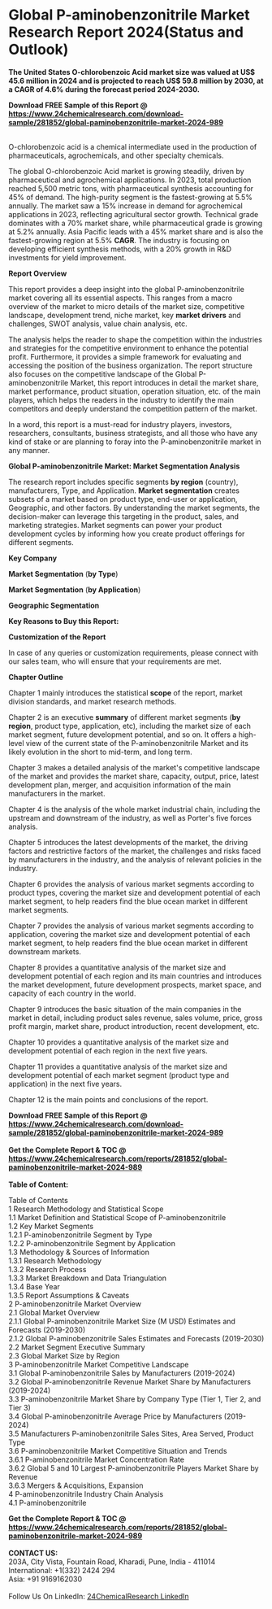 <h1>Global P-aminobenzonitrile Market Research Report 2024(Status and Outlook)</h1><p>
</p><p><strong>The United States O-chlorobenzoic Acid market size was valued at US$ 45.6 million in 2024 and is projected to reach US$ 59.8 million by 2030, at a CAGR of 4.6% during the forecast period 2024-2030.</strong></p><p>
</p><div><b>Download FREE Sample of this Report @ 
            <a href="https://www.24chemicalresearch.com/download-sample/281852/global-paminobenzonitrile-market-2024-989">
            https://www.24chemicalresearch.com/download-sample/281852/global-paminobenzonitrile-market-2024-989</a></b></div><br><p>O-chlorobenzoic acid is a chemical intermediate used in the production of pharmaceuticals, agrochemicals, and other specialty chemicals.</p><p>
</p><p>The global O-chlorobenzoic Acid market is growing steadily, driven by pharmaceutical and agrochemical applications. In 2023, total production reached 5,500 metric tons, with pharmaceutical synthesis accounting for 45% of demand. The high-purity segment is the fastest-growing at 5.5% annually. The market saw a 15% increase in demand for agrochemical applications in 2023, reflecting agricultural sector growth. Technical grade dominates with a 70% market share, while pharmaceutical grade is growing at 5.2% annually. Asia Pacific leads with a 45% market share and is also the fastest-growing region at 5.5% <strong>CAGR</strong>. The industry is focusing on developing efficient synthesis methods, with a 20% growth in R&amp;D investments for yield improvement.</p><p>
</p><p><strong>Report Overview</strong></p><p>
</p><p></p><p>
</p><p>This report provides a deep insight into the global P-aminobenzonitrile market covering all its essential aspects. This ranges from a macro overview of the market to micro details of the market size, competitive landscape, development trend, niche market, key <strong>market drivers</strong> and challenges, SWOT analysis, value chain analysis, etc.</p><p>
</p><p>The analysis helps the reader to shape the competition within the industries and strategies for the competitive environment to enhance the potential profit. Furthermore, it provides a simple framework for evaluating and accessing the position of the business organization. The report structure also focuses on the competitive landscape of the Global P-aminobenzonitrile Market, this report introduces in detail the market share, market performance, product situation, operation situation, etc. of the main players, which helps the readers in the industry to identify the main competitors and deeply understand the competition pattern of the market.</p><p>
</p><p>In a word, this report is a must-read for industry players, investors, researchers, consultants, business strategists, and all those who have any kind of stake or are planning to foray into the P-aminobenzonitrile market in any manner.</p><p>
</p><p><strong>Global P-aminobenzonitrile Market: Market Segmentation Analysis</strong></p><p>
</p><p>The research report includes specific segments <strong>by region</strong> (country), manufacturers, Type, and Application. <strong>Market segmentation</strong> creates subsets of a market based on product type, end-user or application, Geographic, and other factors. By understanding the market segments, the decision-maker can leverage this targeting in the product, sales, and marketing strategies. Market segments can power your product development cycles by informing how you create product offerings for different segments.</p><p>
</p><p><strong>Key Company</strong></p><p>
</p><p>
</p><p><strong>Market Segmentation</strong> (<strong>by Type</strong>)</p><p>
</p><p>
</p><p><strong>Market Segmentation</strong> (<strong>by Application</strong>)</p><p>
</p><p>
</p><p><strong>Geographic Segmentation</strong></p><p>
</p><p>
</p><p><strong>Key Reasons to Buy this Report:</strong></p><p>
</p><p>
</p><p><strong>Customization of the Report</strong></p><p>
</p><p>In case of any queries or customization requirements, please connect with our sales team, who will ensure that your requirements are met.</p><p>
</p><p><strong>Chapter Outline</strong></p><p>
</p><p>Chapter 1 mainly introduces the statistical <strong>scope</strong> of the report, market division standards, and market research methods.</p><p>
</p><p>Chapter 2 is an executive <strong>summary</strong> of different market segments (<strong>by region</strong>, product type, application, etc), including the market size of each market segment, future development potential, and so on. It offers a high-level view of the current state of the P-aminobenzonitrile Market and its likely evolution in the short to mid-term, and long term.</p><p>
</p><p>Chapter 3 makes a detailed analysis of the market's competitive landscape of the market and provides the market share, capacity, output, price, latest development plan, merger, and acquisition information of the main manufacturers in the market.</p><p>
</p><p>Chapter 4 is the analysis of the whole market industrial chain, including the upstream and downstream of the industry, as well as Porter's five forces analysis.</p><p>
</p><p>Chapter 5 introduces the latest developments of the market, the driving factors and restrictive factors of the market, the challenges and risks faced by manufacturers in the industry, and the analysis of relevant policies in the industry.</p><p>
</p><p>Chapter 6 provides the analysis of various market segments according to product types, covering the market size and development potential of each market segment, to help readers find the blue ocean market in different market segments.</p><p>
</p><p>Chapter 7 provides the analysis of various market segments according to application, covering the market size and development potential of each market segment, to help readers find the blue ocean market in different downstream markets.</p><p>
</p><p>Chapter 8 provides a quantitative analysis of the market size and development potential of each region and its main countries and introduces the market development, future development prospects, market space, and capacity of each country in the world.</p><p>
</p><p>Chapter 9 introduces the basic situation of the main companies in the market in detail, including product sales revenue, sales volume, price, gross profit margin, market share, product introduction, recent development, etc.</p><p>
</p><p>Chapter 10 provides a quantitative analysis of the market size and development potential of each region in the next five years.</p><p>
</p><p>Chapter 11 provides a quantitative analysis of the market size and development potential of each market segment (product type and application) in the next five years.</p><p>
</p><p>Chapter 12 is the main points and conclusions of the report.</p><div><b>Download FREE Sample of this Report @ 
            <a href="https://www.24chemicalresearch.com/download-sample/281852/global-paminobenzonitrile-market-2024-989">
            https://www.24chemicalresearch.com/download-sample/281852/global-paminobenzonitrile-market-2024-989</a></b></div><br><div><b>Get the Complete Report & TOC @ 
            <a href="https://www.24chemicalresearch.com/reports/281852/global-paminobenzonitrile-market-2024-989">
            https://www.24chemicalresearch.com/reports/281852/global-paminobenzonitrile-market-2024-989</a></b></div><br>
            <b>Table of Content:</b><p>Table of Contents<br />
 1 Research Methodology and Statistical Scope<br />
 1.1 Market Definition and Statistical Scope of P-aminobenzonitrile<br />
 1.2 Key Market Segments<br />
 1.2.1 P-aminobenzonitrile Segment by Type<br />
 1.2.2 P-aminobenzonitrile Segment by Application<br />
 1.3 Methodology & Sources of Information<br />
 1.3.1 Research Methodology<br />
 1.3.2 Research Process<br />
 1.3.3 Market Breakdown and Data Triangulation<br />
 1.3.4 Base Year<br />
 1.3.5 Report Assumptions & Caveats<br />
 2 P-aminobenzonitrile Market Overview<br />
 2.1 Global Market Overview<br />
 2.1.1 Global P-aminobenzonitrile Market Size (M USD) Estimates and Forecasts (2019-2030)<br />
 2.1.2 Global P-aminobenzonitrile Sales Estimates and Forecasts (2019-2030)<br />
 2.2 Market Segment Executive Summary<br />
 2.3 Global Market Size by Region<br />
 3 P-aminobenzonitrile Market Competitive Landscape<br />
 3.1 Global P-aminobenzonitrile Sales by Manufacturers (2019-2024)<br />
 3.2 Global P-aminobenzonitrile Revenue Market Share by Manufacturers (2019-2024)<br />
 3.3 P-aminobenzonitrile Market Share by Company Type (Tier 1, Tier 2, and Tier 3)<br />
 3.4 Global P-aminobenzonitrile Average Price by Manufacturers (2019-2024)<br />
 3.5 Manufacturers P-aminobenzonitrile Sales Sites, Area Served, Product Type<br />
 3.6 P-aminobenzonitrile Market Competitive Situation and Trends<br />
 3.6.1 P-aminobenzonitrile Market Concentration Rate<br />
 3.6.2 Global 5 and 10 Largest P-aminobenzonitrile Players Market Share by Revenue<br />
 3.6.3 Mergers & Acquisitions, Expansion<br />
 4 P-aminobenzonitrile Industry Chain Analysis<br />
 4.1 P-aminobenzonitrile </p><div><b>Get the Complete Report & TOC @ 
            <a href="https://www.24chemicalresearch.com/reports/281852/global-paminobenzonitrile-market-2024-989">
            https://www.24chemicalresearch.com/reports/281852/global-paminobenzonitrile-market-2024-989</a></b></div><br><b>CONTACT US:</b><br>
            203A, City Vista, Fountain Road, Kharadi, Pune, India - 411014<br>
            International: +1(332) 2424 294<br>
            Asia: +91 9169162030 <br><br>
            Follow Us On LinkedIn: <a href="https://www.linkedin.com/company/24chemicalresearch/">24ChemicalResearch LinkedIn</a>